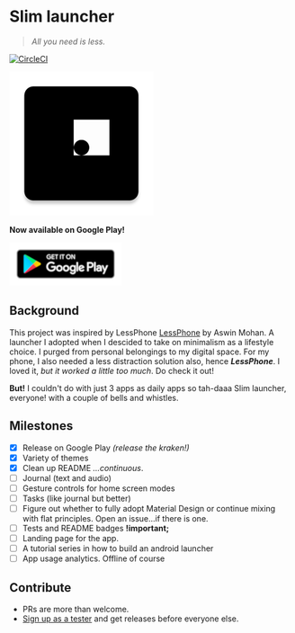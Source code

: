# Slim launcher
> _All you need is less._

[![CircleCI](https://circleci.com/gh/sduduzog/slim-launcher/tree/master.svg?style=svg)](https://circleci.com/gh/sduduzog/slim-launcher/tree/master)

![Slim Launcher Logo](docs/assets/ic_launcher-web.png)

**Now available on Google Play!**

[![Google Play badge](docs/assets/google-play-badge.png)](https://play.google.com/store/apps/details?id=com.sduduzog.slimlauncher)

## Background

This project was inspired by LessPhone [LessPhone](https://play.google.com/store/apps/details?id=me.aswinmohan.nophone) by Aswin Mohan. A launcher I adopted when I descided to take on minimalism as a lifestyle choice. I purged from personal belongings to my digital space. For my phone, I also needed a less distraction solution also, hence **_LessPhone_**. I loved it, _but it worked a little too much_. Do check it out!

**But!** I couldn't do with just 3 apps as daily apps so tah-daaa Slim launcher, everyone! with a couple of bells and whistles.

## Milestones

- [x] Release on Google Play _(release the kraken!)_
- [x] Variety of themes
- [x] Clean up README _...continuous_.
- [ ] Journal (text and audio)
- [ ] Gesture controls for home screen modes
- [ ] Tasks (like journal but better)
- [ ] Figure out whether to fully adopt Material Design or continue mixing with flat principles. Open an issue...if there is one.
- [ ] Tests and README badges **!important;**
- [ ] Landing page for the app.
- [ ] A tutorial series in how to build an android launcher
- [ ] App usage analytics. Offline of course

## Contribute

- PRs are more than welcome.
- [Sign up as a tester](https://play.google.com/apps/testing/com.sduduzog.slimlauncher) and get releases before everyone else.
